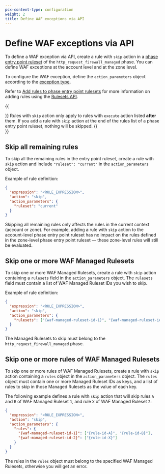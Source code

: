 ```yaml
---
pcx-content-type: configuration
weight: 2
title: Define WAF exceptions via API
---
```


# Define WAF exceptions via API

To define a WAF exception via API, create a rule with `skip` action in a [phase entry point ruleset](https://developers.cloudflare.com/ruleset-engine/#phases) of the `http_request_firewall_managed` phase. You can define WAF exceptions at the account level and at the zone level.

To configure the WAF exception, define the `action_parameters` object according to the [exception type](/managed-rulesets/waf-exceptions#types-of-waf-exceptions).

Refer to [Add rules to phase entry point rulesets](https://developers.cloudflare.com/ruleset-engine/basic-operations/add-rule-phase-rulesets) for more information on adding rules using the [Rulesets API](https://developers.cloudflare.com/ruleset-engine/rulesets-api).

{{<Aside type="note" header="Rule execution order">}}
Rules with `skip` action only apply to rules with `execute` action listed **after** them. If you add a rule with `skip` action at the end of the rules list of a phase entry point ruleset, nothing will be skipped.
{{</Aside>}}

## Skip all remaining rules

To skip all the remaining rules in the entry point ruleset, create a rule with `skip` action and include `"ruleset": "current"` in the `action_parameters` object.

Example of rule definition:

```json
{
  "expression": "<RULE_EXPRESSION>",
  "action": "skip",
  "action_parameters": {
    "ruleset": "current"
  }
}
```

Skipping all remaining rules only affects the rules in the current context (account or zone). For example, adding a rule with `skip` action to the account-level phase entry point ruleset has no impact on the rules defined in the zone-level phase entry point ruleset — these zone-level rules will still be evaluated.

## Skip one or more WAF Managed Rulesets

To skip one or more WAF Managed Rulesets, create a rule with `skip` action containing a `rulesets` field in the `action_parameters` object. The `rulesets` field must contain a list of WAF Managed Ruleset IDs you wish to skip.

Example of rule definition:

```json
{
  "expression": "<RULE_EXPRESSION>",
  "action": "skip",
  "action_parameters": {
    "rulesets": ["{waf-managed-ruleset-id-1}", "{waf-managed-ruleset-id-2}"]
  }
}
```

The Managed Rulesets to skip must belong to the `http_request_firewall_managed` phase.

## Skip one or more rules of WAF Managed Rulesets

To skip one or more rules of WAF Managed Rulesets, create a rule with `skip` action containing a `rules` object in the `action_parameters` object. The `rules` object must contain one or more Managed Ruleset IDs as keys, and a list of rules to skip in those Managed Rulesets as the value of each key.

The following example defines a rule with `skip` action that will skip rules `A` and `B` of WAF Managed Ruleset `1`, and rule `X` of WAF Managed Ruleset `2`:

```json
{
  "expression": "<RULE_EXPRESSION>",
  "action": "skip",
  "action_parameters": {
    "rules": {
      "{waf-managed-ruleset-id-1}": ["{rule-id-A}", "{rule-id-B}"],
      "{waf-managed-ruleset-id-2}": ["{rule-id-X}"]
    }
  }
}
```

The rules in the `rules` object must belong to the specified WAF Managed Rulesets, otherwise you will get an error.